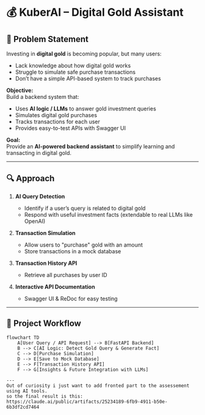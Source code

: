 # 💰 KuberAI – Digital Gold Assistant  

## 📌 Problem Statement  
Investing in **digital gold** is becoming popular, but many users:  
- Lack knowledge about how digital gold works  
- Struggle to simulate safe purchase transactions  
- Don’t have a simple API-based system to track purchases  

**Objective:**  
Build a backend system that:  
- Uses **AI logic / LLMs** to answer gold investment queries  
- Simulates digital gold purchases  
- Tracks transactions for each user  
- Provides easy-to-test APIs with Swagger UI  

**Goal:**  
Provide an **AI-powered backend assistant** to simplify learning and transacting in digital gold.  

---

## 🔍 Approach  
1. **AI Query Detection**  
   - Identify if a user’s query is related to digital gold  
   - Respond with useful investment facts (extendable to real LLMs like OpenAI)  

2. **Transaction Simulation**  
   - Allow users to "purchase" gold with an amount  
   - Store transactions in a mock database  

3. **Transaction History API**  
   - Retrieve all purchases by user ID  

4. **Interactive API Documentation**  
   - Swagger UI & ReDoc for easy testing  

---

## 📂 Project Workflow  
```mermaid
flowchart TD
    A[User Query / API Request] --> B[FastAPI Backend]
    B --> C[AI Logic: Detect Gold Query & Generate Fact]
    C --> D[Purchase Simulation]
    D --> E[Save to Mock Database]
    E --> F[Transaction History API]
    F --> G[Insights & Future Integration with LLMs]

---
Out of curiosity i just want to add fronted part to the assessement using AI tools.
so the final result is this:
https://claude.ai/public/artifacts/25234189-6fb9-4911-b50e-6b3df2cd7464

